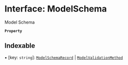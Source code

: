 # Interface: ModelSchema

Model Schema

**`Property`**

## Indexable

▪ [key: `string`]: [`ModelSchemaRecord`](ModelSchemaRecord.md) \| [`ModelValidationMethod`](../README.md#modelvalidationmethod)
